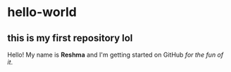 # hello-world
## this is my first repository lol

Hello! 
My name is **Reshma** and I'm getting started on GitHub *for the fun of it*.

